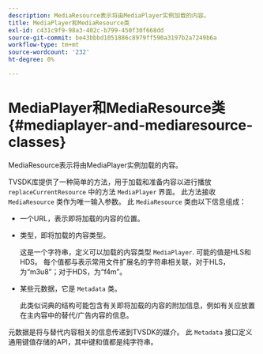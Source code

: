 ```yaml
---
description: MediaResource表示将由MediaPlayer实例加载的内容。
title: MediaPlayer和MediaResource类
exl-id: c431c9f9-98a3-402c-b799-450f30f668dd
source-git-commit: be43bbbd1051886c8979ff590a3197b2a7249b6a
workflow-type: tm+mt
source-wordcount: '232'
ht-degree: 0%

---
```


# MediaPlayer和MediaResource类{#mediaplayer-and-mediaresource-classes}

MediaResource表示将由MediaPlayer实例加载的内容。

<!--<a id="section_B09A012C97454AF58CE2269B800D8027"></a>-->

TVSDK库提供了一种简单的方法，用于加载和准备内容以进行播放 `replaceCurrentResource` 中的方法 `MediaPlayer` 界面。 此方法接收 `MediaResource` 类作为唯一输入参数。 此 `MediaResource` 类由以下信息组成：

* 一个URL，表示即将加载的内容的位置。
* 类型，即将加载的内容类型。

   这是一个字符串，定义可以加载的内容类型 `MediaPlayer`. 可能的值是HLS和HDS。 每个值都与表示常用文件扩展名的字符串相关联，对于HLS，为“m3u8”；对于HDS，为“f4m”。
* 某些元数据，它是 `Metadata` 类。

   此类似词典的结构可能包含有关即将加载的内容的附加信息，例如有关应放置在主内容中的替代/广告内容的信息。

元数据是将与替代内容相关的信息传递到TVSDK的媒介。 此 `Metadata` 接口定义通用键值存储的API，其中键和值都是纯字符串。

